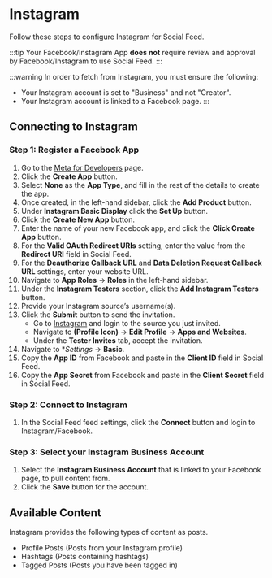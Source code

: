 # Instagram
Follow these steps to configure Instagram for Social Feed.

:::tip
Your Facebook/Instagram App **does not** require review and approval by Facebook/Instagram to use Social Feed.
:::

:::warning
In order to fetch from Instagram, you must ensure the following:

- Your Instagram account is set to "Business" and not "Creator".
- Your Instagram account is linked to a Facebook page.
:::

## Connecting to Instagram

### Step 1: Register a Facebook App
1. Go to the <a href="https://developers.facebook.com/apps/" target="_blank">Meta for Developers</a> page.
1. Click the **Create App** button.
1. Select **None** as the **App Type**, and fill in the rest of the details to create the app.
1. Once created, in the left-hand sidebar, click the **Add Product** button.
1. Under **Instagram Basic Display** click the **Set Up** button.
1. Click the **Create New App** button.
1. Enter the name of your new Facebook app, and click the **Click Create App** button.
1. For the **Valid OAuth Redirect URIs** setting, enter the value from the **Redirect URI** field in Social Feed.
1. For the **Deauthorize Callback URL** and **Data Deletion Request Callback URL** settings, enter your website URL.
1. Navigate to **App Roles** → **Roles** in the left-hand sidebar.
1. Under the **Instagram Testers** section, click the **Add Instagram Testers** button.
1. Provide your Instagram source’s username(s).
1. Click the **Submit** button to send the invitation.
    - Go to <a href="https://instagram.com/" target="_blank">Instagram</a> and login to the source you just invited.
    - Navigate to **(Profile Icon)** → **Edit Profile** → **Apps and Websites**.
    - Under the **Tester Invites** tab, accept the invitation.
1. Navigate to **Settings* → **Basic**.
1. Copy the **App ID** from Facebook and paste in the **Client ID** field in Social Feed.
1. Copy the **App Secret** from Facebook and paste in the **Client Secret** field in Social Feed.

### Step 2: Connect to Instagram
1. In the Social Feed feed settings, click the **Connect** button and login to Instagram/Facebook.

### Step 3: Select your Instagram Business Account
1. Select the **Instagram Business Account** that is linked to your Facebook page, to pull content from.
1. Click the **Save** button for the account.

## Available Content
Instagram provides the following types of content as posts.

- Profile Posts (Posts from your Instagram profile)
- Hashtags (Posts containing hashtags)
- Tagged Posts (Posts you have been tagged in)
